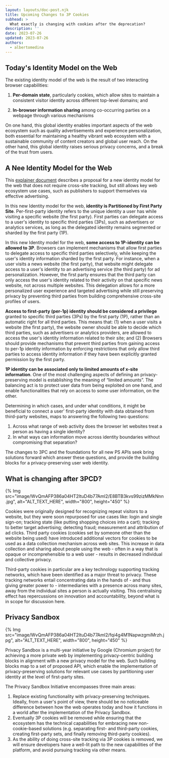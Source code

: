```yaml
---
layout: layouts/doc-post.njk
title: Upcoming Changes to 3P Cookies
subhead: >
  What exactly is changing with cookies after the deprecation?
description: ''
date: 2023-07-26
updated: 2023-07-26
authors:
  - albertomedina
---
```


## Today's Identity Model on the Web

The existing identity model of the web is the result of two interacting browser capabilities:

1. **Per-domain state**, particularly cookies, which allow sites to maintain a consistent visitor identity across different top-level domains; and

2. **In-browser information sharing** among co-occurring parties on a webpage through various mechanisms

On one hand, this global identity enables important aspects of the web ecosystem such as quality advertisements and experience personalization, both essential for maintaining a healthy vibrant web ecosystem with a sustainable community of content creators and global user reach. On the other hand, this global identity raises serious privacy concerns, and a break of the trust from users.

## A Nee Identity Model for the Web

This [explainer document](https://github.com/michaelkleber/privacy-model) describes a proposal for a new identity model for the web that does not require cross-site tracking, but still allows key web ecosystem use cases, such as publishers to support themselves via effective advertising.

In this new Identity model for the web, **identity is Partitioned by First Party Site**. Per-first-party identity refers to the unique identity a user has while visiting a specific website (the first party). First parties can delegate access to a user's identity to specific third parties (3Ps), such as advertisers or analytics services, as long as the delegated identity remains segmented or sharded by the first party (1P).

In this new Identity model for the web, **some access to 1P-identity can be allowed to 3P**. Browsers can implement mechanisms that allow first parties to delegate access to specific third parties selectively, while keeping the user's identity information sharded by the first party. For instance, when a user visits a news website (the first party), that website might delegate access to a user's identity to an advertising service (the third party) for ad personalization. However, the first party ensures that the third party can only access the user's identity related to their activity on that specific news website, not across multiple websites. This delegation allows for a more personalized user experience and targeted advertising while still preserving privacy by preventing third parties from building comprehensive cross-site profiles of users.

**Access to first-party (per-1p) identity should be considered a privilege** granted to specific third parties (3Ps) by the first party (1P), rather than an automatic right for all third parties. This means that: (1) when a user visits a website (the first party), the website owner should be able to decide which third parties, such as advertisers or analytics providers, are allowed to access the user's identity information related to their site; and (2) Browsers should provide mechanisms that prevent third parties from gaining access to per-1p identity information by enforcing restrictions that only allow third parties to access identity information if they have been explicitly granted permission by the first party.

**1P identity can be associated only to limited amounts of x-site information**. One of the most challenging aspects of defining an privacy-preserving model is establishing the meaning of “limited amounts”. The balancing act is to protect user data from being exploited on one hand, and enable functionalities that rely on access to some user information, on the other.

Determining in which cases, and under what conditions, it might be beneficial to connect a user’ first-party identity with data obtained from third-party websites, maps to answering the following two questions:

1. Across what range of web activity does the browser let websites treat a person as having a single identity?
2. In what ways can information move across identity boundaries without compromising that separation?

The changes to 3PC and the foundations for all new PS APIs seek bring solutions forward which answer these questions, and provide the building blocks for a privacy-preserving user web identity.

## What is changing after 3PCD?

{% Img src="image/WvQmAFP386a04HT2ItuD4b77Aml2/E8BTB3kvs99zizMMkNnn.jpg", alt="ALT_TEXT_HERE", width="800", height="450" %}

Cookies were originally designed for recognizing repeat visitors to a website, but they were soon repurposed for use cases like: login and single sign-on; tracking state (like putting shopping choices into a cart); tracking to better target advertising; detecting fraud; measurement and attribution of ad clicks. Third party cookies (cookies set by someone other than the website being used) have introduced additional vectors for cookies to be used as a data collection mechanism across web sites. This increase in data collection and sharing about people using the web - often in a way that is opaque or incomprehensible to a web user - results in decreased individual and collective privacy.

Third-party cookies in particular are a key technology supporting tracking networks, which have been identified as a major threat to privacy. These tracking networks entail concentrating data in the hands of - and thus giving greater power to - intermediaries with a presence across many sites, away from the individual sites a person is actually visiting. This centralising effect has repercussions on innovation and accountability, beyond what is in scope for discussion here.

## Privacy Sandbox

{% Img src="image/WvQmAFP386a04HT2ItuD4b77Aml2/fqi4g4M1NapwzgmiMrzh.jpg", alt="ALT_TEXT_HERE", width="800", height="450" %}

Privacy Sandbox is a multi-year initiative by Google (Chromium project) for achieving a more private web by implementing privacy-centric building blocks in alignment with a new privacy model for the web. Such building blocks map to a set of proposed API, which enable the implementation of privacy-preserving solutions for relevant use cases by partitioning user identity at the level of first-party sites.

The Privacy Sandbox Initiative encompasses three main areas:

1. Replace existing functionality with privacy-preserving techniques. Ideally, from a user's point of view, there should be no noticeable difference between how the web operates today and how it functions in a world after the implementation of the Privacy Sandbox.
2. Eventually 3P cookies will be removed while ensuring that the ecosystem has the technical capabilities for embracing new non-cookie-based solutions (e.g. separating first- and third-party cookies, creating first-party sets, and finally removing third-party cookies).
3. As the ability of doing cross-site tracking via 3P cookies is removed, we will ensure developers have a well-lit path to the new capabilities of the platform, and avoid pursuing tracking via other means.
